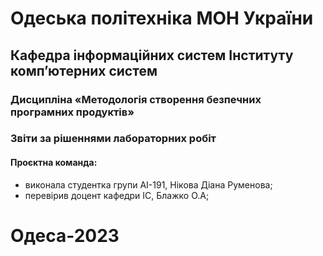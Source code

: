 # Одеська політехніка МОН України
## Кафедра інформаційних систем Інституту комп’ютерних систем
### Дисципліна «Методологія створення безпечних програмних продуктів»
### Звіти за рішеннями лабораторних робіт
#### Проєктна команда:
+ виконала студентка групи АІ-191, Нікова Діана Руменова;
+ перевірив доцент кафедри ІС, Блажко О.А;
# Одеса-2023

